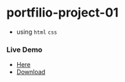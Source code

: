# portfilio-project-01
 - using `html` `css`
### Live Demo
 - [Here](https://irahuldutta02.github.io/web-dev-projects-01/portfilio-project-01/index.html)
 - [Download](https://minhaskamal.github.io/DownGit/#/home?url=https://github.com/irahuldutta02/web-dev-projects-01/tree/main/portfilio-project-01)
